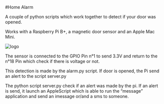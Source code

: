 #Home Alarm

A couple of python scripts which work together to detect if your door was opened.

Works with a Raspberry Pi B+, a magnetic door sensor and an Apple Mac Mini.

![logo](https://github.com/axyome/home-alarm-Python-/blob/master/home-alarm.JPG?raw=true)

The sensor is connected to the GPIO Pin n°1 to send 3.3V and return to the n°18 Pin which check if there is voltage or not.

This detection is made by the alarm.py script.
If door is opened, the Pi send an alert to the script server.py

The python script server.py check if an alert was made by the pi.
If an alert is send, it launch an AppleScript which is able to run the “message” application and send an imessage or/and a sms to someone.

